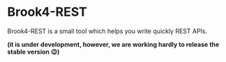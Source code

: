 # Brook4-REST
Brook4-REST is a small tool which helps you write quickly REST APIs.

**(it is under development, however, we are working hardly to release the stable version :wink:)**
